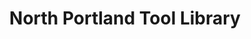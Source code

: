 ---
title: "North Portland Tool Library"
url: /portland/north-portland-tool-library/
shop: tools
---